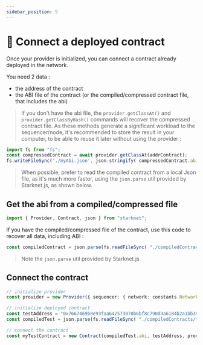 ```yaml
---
sidebar_position: 5
---
```


# 🔌 Connect a deployed contract

Once your provider is initialized, you can connect a contract already deployed in the network.

You need 2 data :

- the address of the contract
- the ABI file of the contract (or the compiled/compressed contract file, that includes the abi)

> If you don't have the abi file, the `provider.getClassAt()` and `provider.getClassByHash()` commands will recover the compressed contract file. As these methods generate a significant workload to the sequencer/node, it's recommended to store the result in your computer, to be able to reuse it later without using the provider :

```typescript
import fs from "fs";
const compressedContract = await provider.getClassAt(addrContract);
fs.writeFileSync('./myAbi.json', json.stringify( compressedContract.abi, undefined, 2));
```

> When possible, prefer to read the compiled contract from a local Json file, as it's much more faster, using the `json.parse` util provided by Starknet.js, as shown below.

## Get the abi from a compiled/compressed file

```typescript
import { Provider, Contract, json } from "starknet";
```

If you have the compiled/compressed file of the contract, use this code to recover all data, including ABI :

```typescript
const compiledContract = json.parse(fs.readFileSync( "./compiledContracts/test.json").toString( "ascii"));
```

> Note the `json.parse` util provided by Starknet.js

## Connect the contract

```typescript
// initialize provider
const provider = new Provider({ sequencer: { network: constants.NetworkName.SN_GOERLI } });

// initialize deployed contract
const testAddress = "0x7667469b8e93faa642573078b6bf8c790d3a6184b2a1bb39c5c923a732862e1";
const compiledTest = json.parse(fs.readFileSync( "./compiledContracts/test.json").toString("ascii"));

// connect the contract
const myTestContract = new Contract(compiledTest.abi, testAddress, provider);
```
